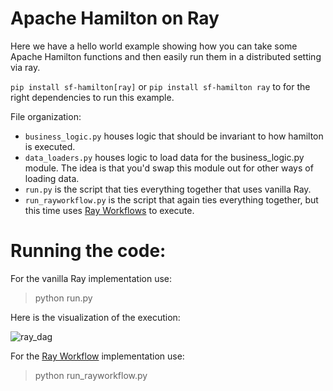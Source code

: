 # Apache Hamilton on Ray

Here we have a hello world example showing how you can
take some Apache Hamilton functions and then easily run them
in a distributed setting via ray.

`pip install sf-hamilton[ray]`  or `pip install sf-hamilton ray` to for the right dependencies to run this example.

File organization:

* `business_logic.py` houses logic that should be invariant to how hamilton is executed.
* `data_loaders.py` houses logic to load data for the business_logic.py module. The
idea is that you'd swap this module out for other ways of loading data.
* `run.py` is the script that ties everything together that uses vanilla Ray.
* `run_rayworkflow.py` is the script that again ties everything together, but this time uses
[Ray Workflows](https://docs.ray.io/en/latest/workflows/concepts.html) to execute.

# Running the code:
For the vanilla Ray implementation use:

> python run.py

Here is the visualization of the execution:

![ray_dag](ray_dag.png)

For the [Ray Workflow](https://docs.ray.io/en/latest/workflows/concepts.html) implementation use:

> python run_rayworkflow.py
